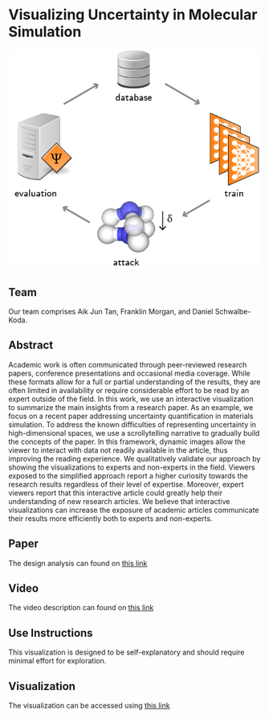 # Visualizing Uncertainty in Molecular Simulation

![alt text](https://github.com/6859-sp21/final-project-atomistic-uncertainty/blob/main/figs/intro/loop.png)

## Team
Our team comprises Aik Jun Tan, Franklin Morgan, and Daniel Schwalbe-Koda.

## Abstract
Academic work is often communicated through peer-reviewed research papers, conference presentations and occasional media coverage. While these formats allow for a full or partial understanding of the results, they are often limited in availability or require considerable effort to be read by an expert  outside of the field. In this work, we use an interactive visualization to summarize the main insights from a research paper. As an example, we focus on a recent paper addressing uncertainty quantification in materials simulation. To address the known difficulties of representing uncertainty in high-dimensional spaces, we use a scrollytelling narrative to gradually build the concepts of the paper. In this framework, dynamic images allow the viewer to interact with data not readily available in the article, thus improving the reading experience. We qualitatively validate our approach by showing the visualizations to experts and non-experts in the field. Viewers exposed to the simplified approach report a higher curiosity towards the research results regardless of their level of expertise. Moreover, expert viewers report that this interactive article could greatly help their understanding of new research articles. We believe that interactive visualizations can increase the exposure of academic articles communicate their results more efficiently both to experts and non-experts.

## Paper
The design analysis can found on [this link](https://6859-sp21.github.io/final-project-atomistic-uncertainty)

## Video
The video description can found on [this link](https://6859-sp21.github.io/final-project-atomistic-uncertainty)

## Use Instructions 
This visualization is designed to be self-explanatory and should require minimal effort for exploration.

## Visualization
The visualization can be accessed using [this link](https://6859-sp21.github.io/final-project-atomistic-uncertainty)